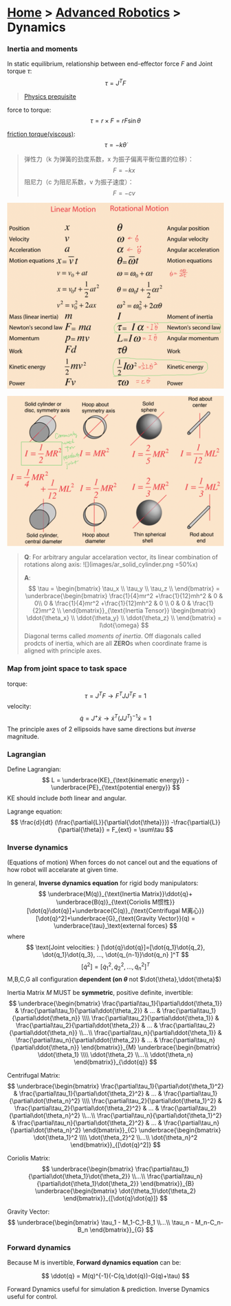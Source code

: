 
<link type="text/css" rel="stylesheet" href="../md.css">

# [Home](../../index.md) > [Advanced Robotics](README.md) > Dynamics


### Inertia and moments
In static equilibrium, relationship between end-effector force $F$ and Joint torque $\tau$:
$$
\tau = J^TF
$$

> [Physics prequisite](http://hyperphysics.phy-astr.gsu.edu/hbase/mi.html)

force to torque:
$$
\tau = r \times F = rF\sin\theta
$$

[friction torque(viscous)](https://zh.wikipedia.org/wiki/%E9%98%BB%E5%B0%BC):
$$
\tau = -k\dot{\theta}
$$

>弹性力（k 为弹簧的劲度系数，x 为振子偏离平衡位置的位移）：
>$$
F = -kx
>$$
>阻尼力（c 为阻尼系数，v 为振子速度）：
>$$
F = -cv
$$


![Linear Motion & Rotational Motion](images/ar_motion_compare.png)

![Common Moments of Inertia](images/ar_common_moments_inertia.png)

> <span id="Q1">**Q**</span>: For arbitrary angular accelaration vector, its linear combination of rotations along axis: ![](images/ar_solid_cylinder.png =50%x)
>
> **A**:
> $$
\tau =
\begin{bmatrix}
\tau_x \\ \tau_y \\ \tau_z \\
\end{bmatrix} =
\underbrace{\begin{bmatrix}
\frac{1}{4}mr^2 +\frac{1}{12}mh^2 & 0 & 0\\ 0 & \frac{1}{4}mr^2 +\frac{1}{12}mh^2 & 0 \\ 0 & 0 & \frac{1}{2}mr^2 \\
\end{bmatrix}}_{\text{Inertia Tensor}}
\begin{bmatrix}
\ddot{\theta_x} \\ \ddot{\theta_y} \\ \ddot{\theta_z} \\
\end{bmatrix} = I\dot{\omega}
> $$
> Diagonal terms called _moments of inertia_. Off diagonals called prodcts of inertia, which are all **ZERO**s when coordinate frame is aligned with principle axes.

### Map from joint space to task space
torque:
$$
\tau = J^TF \rightarrow F^TJJ^TF=1
$$
velocity:
$$
\dot{q} = J^+\dot{x} \rightarrow \dot{x}^T(JJ^T)^{-1}\dot{x}=1
$$
The principle axes of 2 ellipsoids have same directions but _inverse_ magnitude.


### Lagrangian
Define Lagrangian:
$$
L = \underbrace{KE}_{\text{kinematic energy}} - \underbrace{PE}_{\text{potential energy}}
$$
KE should include _both_ linear and angular.

Lagrange equation:
$$
\frac{d}{dt} (\frac{\partial{L}}{\partial{\dot{\theta}}}) -\frac{\partial{L}}{\partial{\theta}} = F_{ext} = \sum\tau
$$


### Inverse dynamics
(Equations of motion) When forces do not cancel out and the equations of how robot will accelarate at given time.


In general, **Inverse dynamics equation** for rigid body manipulators:
$$
\underbrace{M(q)}_{\text{Inertia Matrix}}\ddot{q}+ \underbrace{B(q)}_{\text{Coriolis M惯性}}[\dot{q}\dot{q}]+\underbrace{C(q)}_{\text{Centrifugal M离心}}[\dot{q}^2]+\underbrace{G}_{\text{Gravity Vector}}(q) = \underbrace{\tau}_\text{external forces}
$$
where
$$
\text{Joint velocities: } [\dot{q}\dot{q}]=[\dot{q_1}\dot{q_2}, \dot{q_1}\dot{q_3}, ..., \dot{q_{n-1}}\dot{q_n} ]^T
$$
$$
[\dot{q}^2] = [\dot{q}_1^2,\dot{q}_2^2,...,\dot{q}_n^2]^T
$$
M,B,C,G all configuration **dependent (on $\theta$** not $\dot{\theta},\ddot{\theta}$)


Inertia Matrix *M* MUST be **symmetric**, positive definite, invertible:
$$
\underbrace{\begin{bmatrix}
\frac{\partial\tau_1}{\partial\ddot{\theta_1}} & \frac{\partial\tau_1}{\partial\ddot{\theta_2}} & ... & \frac{\partial\tau_1}{\partial\ddot{\theta_n}}
\\\\
\frac{\partial\tau_2}{\partial\ddot{\theta_1}} & \frac{\partial\tau_2}{\partial\ddot{\theta_2}} & ... & \frac{\partial\tau_2}{\partial\ddot{\theta_n}}
\\...\\
\frac{\partial\tau_n}{\partial\ddot{\theta_1}} & \frac{\partial\tau_n}{\partial\ddot{\theta_2}} & ... & \frac{\partial\tau_n}{\partial\ddot{\theta_n}}
\end{bmatrix}}_{M}
\underbrace{\begin{bmatrix}
\ddot{\theta_1} \\\\ \ddot{\theta_2} \\...\\ \ddot{\theta_n}
\end{bmatrix}}_{\ddot{q}}
$$

Centrifugal Matrix:
$$
\underbrace{\begin{bmatrix}
\frac{\partial\tau_1}{\partial\dot{\theta_1}^2} & \frac{\partial\tau_1}{\partial\dot{\theta_2}^2} & ... & \frac{\partial\tau_1}{\partial\dot{\theta_n}^2}
\\\\
\frac{\partial\tau_2}{\partial\dot{\theta_1}^2} & \frac{\partial\tau_2}{\partial\dot{\theta_2}^2} & ... & \frac{\partial\tau_2}{\partial\dot{\theta_n}^2}
\\...\\
\frac{\partial\tau_n}{\partial\dot{\theta_1}^2} & \frac{\partial\tau_n}{\partial\dot{\theta_2}^2} & ... & \frac{\partial\tau_n}{\partial\dot{\theta_n}^2}
\end{bmatrix}}_{C}
\underbrace{\begin{bmatrix}
\dot{\theta_1}^2 \\\\ \dot{\theta_2}^2 \\...\\ \dot{\theta_n}^2
\end{bmatrix}}_{[\dot{q}^2]}
$$

Coriolis Matrix:
$$
\underbrace{\begin{bmatrix}
\frac{\partial\tau_1}{\partial\dot{\theta_1}\dot{\theta_2}}
\\...\\
\frac{\partial\tau_n}{\partial\dot{\theta_1}\dot{\theta_2}}
\end{bmatrix}}_{B}
\underbrace{\begin{bmatrix}
\dot{\theta_1}\dot{\theta_2}
\end{bmatrix}}_{[\dot{q}\dot{q}]}
$$

Gravity Vector:
$$
\underbrace{\begin{bmatrix}
\tau_1 - M_1-C_1-B_1
\\...\\
\tau_n - M_n-C_n-B_n
\end{bmatrix}}_{G}
$$

### Forward dynamics
Because M is invertible, **Forward dynamics equation** can be:

$$
\ddot{q} = M(q)^{-1}(-C(q,\dot{q})-G(q)+\tau)
$$

Forward Dynamics useful for simulation & prediction.
Inverse Dynamics useful for control.
